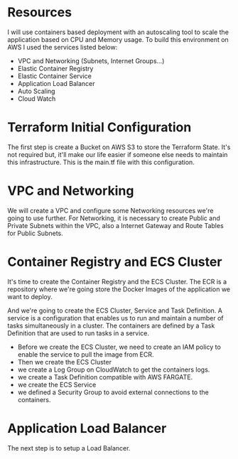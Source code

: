 # Resources
I will use containers based deployment with an autoscaling tool to scale the application based on CPU and Memory usage. To build this environment on AWS I used the services listed below:

* VPC and Networking (Subnets, Internet Groups...)
* Elastic Container Registry
* Elastic Container Service
* Application Load Balancer
* Auto Scaling
* Cloud Watch

# Terraform Initial Configuration
 
The first step is create a Bucket on AWS S3 to store the Terraform State. It's not required but, it'll make our life easier if someone else needs to maintain this infrastructure. This is the main.tf file with this configuration.

# VPC and Networking

We will create a VPC and configure some Networking resources we're going to use further.
For Networking, it is necessary to create Public and Private Subnets within the VPC, also a Internet Gateway and Route Tables for Public Subnets.

# Container Registry and ECS Cluster

It's time to create the Container Registry and the ECS Cluster.
The ECR is a repository where we're going store the Docker Images of the application we want to deploy.

And we're going to create the ECS Cluster, Service and Task Definition.
A service is a configuration that enables us to run and maintain a number of tasks simultaneously in a cluster. The containers are defined by a Task Definition that are used to run tasks in a service.

* Before we create the ECS Cluster, we need to create an IAM policy to enable the service to pull the image from ECR.
* Then we create the ECS Cluster
* we create a Log Group on CloudWatch to get the containers logs.
* we create a Task Definition compatible with AWS FARGATE.
* we create the ECS Service
* we defined a Security Group to avoid external connections to the containers.

# Application Load Balancer

The next step is to setup a Load Balancer.